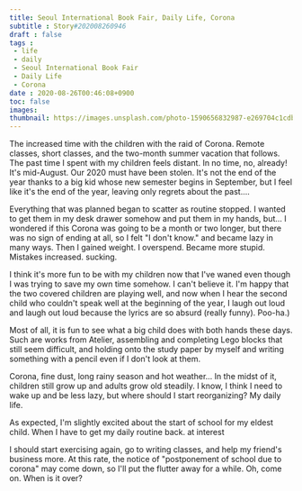 ```yaml
---
title: Seoul International Book Fair, Daily Life, Corona
subtitle : Story#202008260946
draft : false
tags :
 - life
 - daily
 - Seoul International Book Fair
 - Daily Life
 - Corona
date : 2020-08-26T00:46:08+0900
toc: false
images: 
thumbnail: https://images.unsplash.com/photo-1590656832987-e269704c1cdb?ixlib=rb-1.2.1&q=80&fm=jpg&crop=entropy&cs=tinysrgb&w=1080&fit=max&ixid=eyJhcHBfaWQiOjE1NTU0OX0
---
```


The increased time with the children with the raid of Corona. Remote classes, short classes, and the two-month summer vacation that follows. The past time I spent with my children feels distant. In no time, no, already! It's mid-August. Our 2020 must have been stolen. It's not the end of the year thanks to a big kid whose new semester begins in September, but I feel like it's the end of the year, leaving only regrets about the past....  

Everything that was planned began to scatter as routine stopped. I wanted to get them in my desk drawer somehow and put them in my hands, but... I wondered if this Corona was going to be a month or two longer, but there was no sign of ending at all, so I felt "I don't know." and became lazy in many ways. Then I gained weight. I overspend. Became more stupid. Mistakes increased. sucking.  

I think it's more fun to be with my children now that I've waned even though I was trying to save my own time somehow. I can't believe it. I'm happy that the two covered children are playing well, and now when I hear the second child who couldn't speak well at the beginning of the year, I laugh out loud and laugh out loud because the lyrics are so absurd (really funny). Poo-ha.)  

Most of all, it is fun to see what a big child does with both hands these days. Such are works from Atelier, assembling and completing Lego blocks that still seem difficult, and holding onto the study paper by myself and writing something with a pencil even if I don't look at them.  

Corona, fine dust, long rainy season and hot weather... In the midst of it, children still grow up and adults grow old steadily. I know, I think I need to wake up and be less lazy, but where should I start reorganizing? My daily life.  

As expected, I'm slightly excited about the start of school for my eldest child. When I have to get my daily routine back. at interest  

I should start exercising again, go to writing classes, and help my friend's business more. At this rate, the notice of "postponement of school due to corona" may come down, so I'll put the flutter away for a while. Oh, come on. When is it over?  

